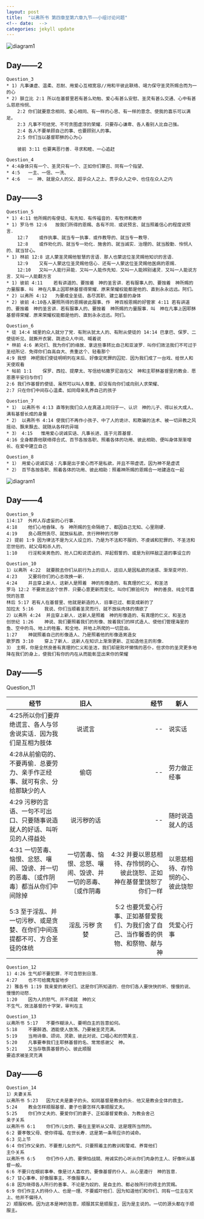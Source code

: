 ```yaml
---
layout: post
title:  "以弗所书 第四章至第六章九节——小组讨论问题"
<!-- date:  -->
categories: jekyll update
---
```


![diagram1](/assets/group_QA1.jpeg)
## Day——2 
	Question_3
	* 1) 凡事谦虚、温柔、忍耐、用爱心互相宽容//用和平彼此联络、竭力保守圣灵所赐合而为一的心
	* 2) 腓立比 2:1 所以在基督里若有甚么劝勉、爱心有甚么安慰、圣灵有甚么交通、心中有甚么慈悲怜悯、
		2:2	你们就要意念相同、爱心相同、有一样的心思、有一样的意念、使我的喜乐可以满足。
		2:3	凡事不可结党、不可贪图虚浮的荣耀．只要存心谦卑、各人看别人比自己强。
		2:4	各人不要单顾自己的事、也要顾别人的事。
		2:5	你们当以基督耶稣的心为心

		彼前 3:11 也要离恶行善．寻求和睦、一心追赶

	Question_4
	* 4:4身体只有一个、圣灵只有一个、正如你们蒙召、同有一个指望、
	* 4:5	一主、一信、一洗、
	* 4:6	一　神、就是众人的父、超乎众人之上、贯乎众人之中、也住在众人之内

## Day——3
	Question_5
	* 1) 4:11 他所赐的有使徒、有先知．有传福音的．有牧师和教师
	* 1) 罗马书 12:6	按我们所得的恩赐、各有不同．或说预言、就当照着信心的程度说预言．
		12:7	或作执事、就当专一执事．或作教导的、就当专一教导．
		12:8	或作劝化的、就当专一劝化．施舍的、就当诚实．治理的、就当殷勤．怜悯人的、就当甘心。
	* 1) 林前 12:8 这人蒙圣灵赐他智慧的言语．那人也蒙这位圣灵赐他知识的言语．
		12:9	又有一人蒙这位圣灵赐他信心．还有一人蒙这位圣灵赐他医病的恩赐．
		12:10	又叫一人能行异能．又叫一人能作先知．又叫一人能辨别诸灵．又叫一人能说方言．又叫一人能翻方言
	* 1) 彼前 4:11 	若有讲道的、要按着　神的圣言讲．若有服事人的、要按着　神所赐的力量服事．叫　神在凡事上因耶稣基督得荣耀．原来荣耀权能都是他的、直到永永远远。阿们。
	* 2) 以弗所 4:12 	为要成全圣徒、各尽其职、建立基督的身体
	* 2) 彼前 4:10各人要照所得的恩赐彼此服事、作　神百般恩赐的好管家 4:11 若有讲道的、要按着　神的圣言讲．若有服事人的、要按着　神所赐的力量服事．叫　神在凡事上因耶稣基督得荣耀．原来荣耀权能都是他的、直到永永远远。阿们。

	Question_6
	* 徒 14:4 城里的众人就分了党．有附从犹太人的、有附从使徒的 14:14 巴拿巴、保罗、二使徒听见、就撕开衣裳、跳进众人中间、喊着说
	* 林前 4:6 弟兄们、我为你们的缘故、拿这些事转比自己和亚波罗．叫你们效法我们不可过于圣经所记．免得你们自高自大、贵重这个、轻看那个 
	4:9	我想　神把我们使徒明明列在末后、好像定死罪的囚犯．因为我们成了一台戏、给世人和天使观看
	* 帖前 1:1	保罗、西拉、提摩太、写信给帖撒罗尼迦在父　神和主耶稣基督里的教会．愿恩惠平安归与你们
	2:6	我们作基督的使徒、虽然可以叫人尊重、却没有向你们或向别人求荣耀、
	2:7	只在你们中间存心温柔、如同母亲乳养自己的孩子

	Question_7
	* 1） 以弗所书 4:13 直等到我们众人在真道上同归于一、认识　神的儿子、得以长大成人、满有基督长成的身量
	* 2） 以弗所书 4:14 使我们不再作小孩子、中了人的诡计、和欺骗的法术、被一切异教之风摇动、飘来飘去、就随从各样的异端
	* 3） 4:15	惟用爱心说诚实话、凡事长进、连于元首基督．
	4:16 全身都靠他联络得合式、百节各按各职、照着各体的功用、彼此相助、便叫身体渐渐增长、在爱中建立自己

	Question_8
	* 1） 用爱心说诚实话：凡事是出于爱心而不是私欲，并且不带虚谎，因为神不是虚谎
	* 2） 百节各按各职、照着各体的功用、彼此相助：照着神所赐的恩赐合一地建造在一起

![diagram1](/assets/group_QA2.jpeg)

## Day——4
	Question_9
	1)4:17	外邦人存虚妄的心行事．
	4:18	他们心地昏昧、与　神所赐的生命隔绝了、都因自己无知、心里刚硬．
	4:19	良心既然丧尽、就放纵私欲、贪行种种的污秽
	2) 提前 1:9 因为律法不是为义人设立的、乃是为不法和不服的、不虔诚和犯罪的、不圣洁和恋世俗的、弒父母和杀人的、
	1:10	行淫和亲男色的、抢人口和说谎话的、并起假誓的、或是为别样敌正道的事设立的

	Question_10
	1）以弗所 4:22	就要脱去你们从前行为上的旧人．这旧人是因私欲的迷惑、渐渐变坏的．
	4:23	又要将你们的心志改换一新．
	4:24	并且穿上新人．这新人是照着　神的形像造的、有真理的仁义、和圣洁
	罗马 12:2	不要效法这个世界．只要心意更新而变化、叫你们察验何为　神的善良、纯全可喜悦的旨意
	林后 5:17	若有人在基督里、他就是新造的人．旧事已过、都变成新的了
	加拉太 5:16	我说、你们当顺着圣灵而行、就不放纵肉体的情欲了
	2）以弗所 4:24	并且穿上新人．这新人是照着　神的形像造的、有真理的仁义、和圣洁
	创世纪 1:26	神说、我们要照着我们的形像、按着我们的样式造人、使他们管理海里的鱼、空中的鸟、地上的牲畜、和全地、并地上所爬的一切昆虫。
	1:27	神就照着自己的形像造人、乃是照着他的形像造男造女
	歌罗西 3:10	穿上了新人．这新人在知识上渐渐更新、正如造他主的形像．
	3） 主啊，你是全然良善有真理的仁义和圣洁，我们却是败坏懒惰的恶仆，但求你的圣灵更多地降在我们的身上，使我们有你的内在从而能彰显出来你的荣耀

## Day——5

Question_11

经节 | 旧人 | 经节 | 新人
--------------|:-----:|-----:| ----
4:25所以你们要弃绝谎言、各人与邻舍说实话．因为我们是互相为肢体  | 说谎言 |  -- | 说实话    
4:28从前偷窃的、不要再偷．总要劳力、亲手作正经事、就可有余、分给那缺少的人  | 偷窃 |  -- | 劳力做正经事 
4:29 污秽的言语、一句不可出口、只要随事说造就人的好话、叫听见的人得益处 | 说污秽的话 |  -- | 随时说造就人的话
4:31 一切苦毒、恼恨、忿怒、嚷闹、毁谤、并一切的恶毒、〔或作阴毒〕都当从你们中间除掉 | 一切苦毒、恼恨、忿怒、嚷闹、毁谤、并一切的恶毒、〔或作阴毒 | 4:32	并要以恩慈相待、存怜悯的心、彼此饶恕、正如　神在基督里饶恕了你们一样 | 以恩慈相待、存怜悯的心、彼此饶恕
5:3	至于淫乱、并一切污秽、或是贪婪、在你们中间连提都不可、方合圣徒的体统 | 淫乱 污秽 贪婪 |  5:2	也要凭爱心行事、正如基督爱我们、为我们舍了自己、当作馨香的供物、和祭物、献与　神 | 凭爱心行事

	Question_12
	1) 4:26	生气却不要犯罪．不可含怒到日落．
	4:27	也不可给魔鬼留地步
	2) 雅各书 1:19	我亲爱的弟兄们、这是你们所知道的．但你们各人要快快的听、慢慢的说、慢慢的动怒．
	1:20	因为人的怒气、并不成就　神的义
	不生气，效法基督的十字架，审判在主

	Question_13
	以弗所书 5:17	不要作糊涂人、要明白主的旨意如何。
	5:18	不要醉酒、酒能使人放荡、乃要被圣灵充满。
	5:19	当用诗章、颂词、灵歌、彼此对说、口唱心和的赞美主．
	5:20	凡事要奉我们主耶稣基督的名、常常感谢父　神。
	5:21	又当存敬畏基督的心、彼此顺服
	要追求被圣灵充满

## Day——6
	Question_14
	1）夫妻关系 
	以弗所书 5:23	因为丈夫是妻子的头、如同基督是教会的头．他又是教会全体的救主。
	5:24	教会怎样顺服基督、妻子也要怎样凡事顺服丈夫。
	5:25	你们作丈夫的、要爱你们的妻子、正如基督爱教会、为教会舍己
	亲子关系
	以弗所书 6:1	你们作儿女的、要在主里听从父母、这是理所当然的。
	6:2	要孝敬父母、使你得福、在世长寿．这是第一条带应许的诫命。
	6:3	见上节
	6:4	你们作父亲的、不要惹儿女的气、只要照着主的教训和警戒、养育他们
	主仆关系
	以弗所书 6:5	你们作仆人的、要惧怕战兢、用诚实的心听从你们肉身的主人、好像听从基督一般。
	6:6	不要只在眼前事奉、像是讨人喜欢的、要像基督的仆人、从心里遵行　神的旨意．
	6:7	甘心事奉、好像服事主、不像服事人。
	6:8	因为晓得各人所行的善事、不论是为奴的、是自主的、都必按所行的得主的赏赐。
	6:9	你们作主人的待仆人、也是一理、不要威吓他们．因为知道他们和你们、同有一位主在天上、他并不偏待人
	2）顺服权柄，因为这本是神的旨意，顺服其实是顺服主，因为是主说的。一切的源头都在于顺服主。












